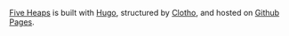 [Five Heaps](https://www.fiveheaps.com) is built with [Hugo](https://gohugo.io/), structured by [Clotho](https://github.com/genshinh/hugo-theme-clotho), and hosted on [Github Pages](https://github.com/genshinh/genshinh.github.io).
